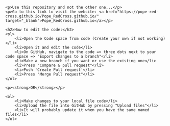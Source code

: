 <!DOCTYPE html>
<html lang="en">

<head>
    <meta charset="UTF-8">
    <meta name="viewport" content="width=device-width, initial-scale=1.0">
    <title>Pope_RedCross.github.io</title>
</head>

<body>

    <p>Use this repository and not the other one...</p>
    <p>Go to this link to visit the website: <a href="https://pope-red-cross.github.io/Pope_RedCross.github.io/" target="_blank">Pope_RedCross.github.io</a></p>

    <h2>How to edit the code:</h2>
    <ol>
        <li>Open the Code space from code (Create your own if not working)</li>
        <li>Open it and edit the code</li>
        <li>On GitHub, navigate to the code => three dots next to your code space => "Export changes to a branch"</li>
        <li>Make a new branch if you want or use the existing one</li>
        <li>Press "Compare & pull request"</li>
        <li>Push 'Create Pull request'</li>
        <li>Press "Merge Pull request"</li>
    </ol>

    <p><strong>OR</strong></p>

    <ol>
        <li>Make changes to your local file code</li>
        <li>Upload the file into GitHub by pressing "Upload files"</li>
        <li>It will probably update it when you have the same named files</li>
    </ol>

</body>

</html>
